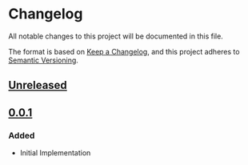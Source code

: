 # Changelog

All notable changes to this project will be documented in this file.

The format is based on [Keep a Changelog](https://keepachangelog.com/en/1.0.0/),
and this project adheres to [Semantic Versioning](https://semver.org/spec/v2.0.0.html).

## [Unreleased]

## [0.0.1]

### Added

- Initial Implementation

<!-- markdown-link-check-disable -->

[unreleased]: https://github.com/mineiros-io/terraform-google-cloud-router/compare/v0.0.1...HEAD
[0.0.1]: https://github.com/mineiros-io/terraform-google-cloud-router/releases/tag/v0.0.1

<!-- markdown-link-check-disabled -->
